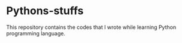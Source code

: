 # Pythons-stuffs

This repository contains the codes that I wrote while learning Python programming language. 
